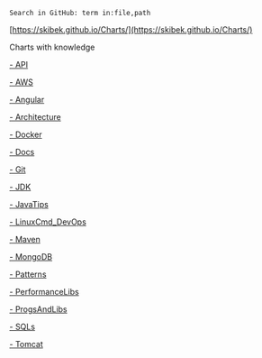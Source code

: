 ```
Search in GitHub: term in:file,path
```

[https://skibek.github.io/Charts/](https://skibek.github.io/Charts/)

Charts with knowledge

[- API](docs/API.md)

[- AWS](docs/AWS.md)

[- Angular](docs/Angular.md)

[- Architecture](docs/Architecture.md)

[- Docker](docs/Docker.md)

[- Docs](docs/Docs.md)

[- Git](docs/Git.md)

[- JDK](docs/JDK.md)

[- JavaTips](docs/JavaTips.md)

[- LinuxCmd_DevOps](docs/LinuxCmd_DevOps.md)

[- Maven](docs/Maven.md)

[- MongoDB](docs/MongoDB.md)

[- Patterns](docs/Patterns.md)

[- PerformanceLibs](docs/PerformanceLibs.md)

[- ProgsAndLibs](docs/ProgsAndLibs.md)

[- SQLs](docs/SQLs.md)

[- Tomcat](docs/Tomcat.md)

